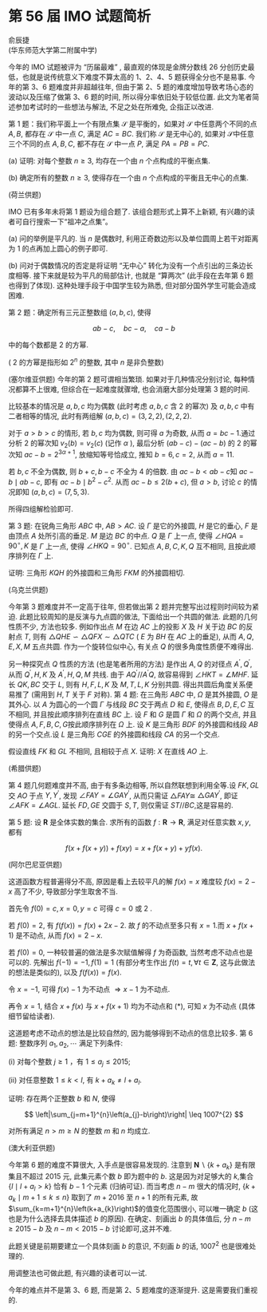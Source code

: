 # 第 56 届 IMO 试题简析 

俞辰捷<br>(华东师范大学第二附属中学)

今年的 IMO 试题被评为 “历届最难” , 最直观的体现是金牌分数线 26 分创历史最低，也就是说传统意义下难度不算太高的 $1 、 2 、 4 、 5$ 题获得全分也不是易事. 今年的第 $3 、 6$ 题难度并非超越往年, 但由于第 $2 、 5$ 题的难度增加导致考场心态的波动以及压缩了做第 $3 、 6$ 题的时间, 所以得分率依旧处于较低位置. 此文为笔者简述参加考试时的一些想法与解法, 不足之处在所难免, 企指正以改进.

第 1 题：我们称平面上一个有限点集 $\mathcal{S}$ 是平衡的，如果对 $\mathcal{S}$ 中任意两个不同的点 $A, B$, 都存在 $\mathcal{S}$ 中一点 $C$, 满足 $A C=B C$. 我们称 $\mathcal{S}$ 是无中心的, 如果对 $\mathcal{S}$中任意三个不同的点 $A, B, C$, 都不存在 $\mathcal{S}$ 中一点 $P$, 满足 $P A=P B=P C$.

(a) 证明: 对每个整数 $n \geq 3$, 均存在一个由 $n$ 个点构成的平衡点集.

(b) 确定所有的整数 $n \geq 3$, 使得存在一个由 $n$ 个点构成的平衡且无中心的点集.

(荷兰供题)

IMO 已有多年未将第 1 题设为组合题了. 该组合题形式上算不上新颖, 有兴趣的读者可自行搜索一下“祖冲之点集”。

(a) 问的举例是平凡的. 当 $n$ 是偶数时, 利用正奇数边形以及单位圆周上若干对距离为 1 的点再加上圆心的例子即可.

(b) 问对于偶数情况的否定是将证明 “无中心” 转化为没有一个点引出的三条边长度相等. 接下来就是较为平凡的局部估计, 也就是 “算两次” (此手段在去年第 6 题也得到了体现). 这种处理手段于中国学生较为熟悉, 但对部分国外学生可能会造成困难.

第 2 题：确定所有三元正整数组 $(a, b, c)$, 使得

$$
a b-c, \quad b c-a, \quad c a-b
$$

中的每个数都是 2 的方幂.

( 2 的方幂是指形如 $2^{n}$ 的整数, 其中 $n$ 是非负整数)

(塞尔维亚供题)
今年的第 2 题可谓相当繁琐. 如果对于几种情况分别讨论, 每种情况都算不上很难, 但综合在一起难度就骤增, 也会消磨大部分处理第 3 题的时间.

比较基本的情况是 $a, b, c$ 均为偶数 (此时考虑 $a, b, c$ 含 2 的幂次) 及 $a, b, c$ 中有二者相等的情况, 此时有两组解 $(a, b, c)=(3,2,2),(2,2,2)$.

对于 $a>b>c$ 的情形, 若 $b, c$ 均为偶数, 则可得 $a$ 为奇数, 从而 $a=b c-1$.通过分析 2 的幂次知 $v_{2}(b)=v_{2}(c)$ (记作 $\alpha$ ), 最后分析 $(a b-c)-(a c-b)$ 的 2 的幂次知 $a c-b=2^{3 \alpha+1}$, 放缩知等号恰成立, 推知 $b=6, c=2$, 从而 $a=11$.

若 $b, c$ 不全为偶数, 则 $b+c, b-c$ 不全为 4 的倍数. 由 $a c-b<a b-c$知 $a c-b \mid a b-c$, 即有 $a c-b \mid b^{2}-c^{2}$. 从而 $a c-b \leq 2(b+c)$, 但 $a>b$, 讨论 $c$ 的情况即知 $(a, b, c)=(7,5,3)$.

所得四组解检验即可.

第 3 题: 在锐角三角形 $A B C$ 中, $A B>A C$. 设 $\Gamma$ 是它的外接圆, $H$ 是它的垂心, $F$ 是由顶点 $A$ 处所引高的垂足. $M$ 是边 $B C$ 的中点. $Q$ 是 $\Gamma$ 上一点, 使得 $\angle H Q A=90^{\circ}, K$ 是 $\Gamma$ 上一点, 使得 $\angle H K Q=90^{\circ}$. 已知点 $A, B, C, K, Q$ 互不相同, 且按此顺序排列在 $\Gamma$ 上.

证明: 三角形 $K Q H$ 的外接圆和三角形 $F K M$ 的外接圆相切.

(乌克兰供题)

今年第 3 题难度并不一定高于往年, 但若做出第 2 题并完整写出过程则时间较为紧迫. 此题比较周知的是反演与九点圆的做法, 下面给出一个共圆的做法. 此题的几何性质不少, 方法也较多. 例如作出点 $M$ 在边 $A C$ 上的投影 $X$ 及 $H$ 关于边 $B C$ 的反射点 $T$, 则有 $\triangle Q H E \backsim \triangle Q F X \sim \triangle Q T C$ ( $E$ 为 $B H$ 在 $A C$ 上的垂足), 从而 $A, Q, E, X, M$ 五点共圆. 作为一个旋转位似中心, 有关点 $Q$ 的很多角度性质便不难得出.

另一种探究点 $Q$ 性质的方法 (也是笔者所用的方法) 是作出 $A, Q$ 的对径点 $A^{\prime}, Q^{\prime}$, 从而 $Q^{\prime}, H, K$ 及 $A^{\prime}, H, Q, M$ 共线. 由于 $A Q^{\prime} / / A^{\prime} Q$, 故容易得到 $\angle H K T=\angle M H F$. 延长 $Q K, B C$ 交于 $L$, 则有 $H, F, L, K$ 及 $M, T, L, K$ 分别共圆. 得出共圆后角度关系便易推了 (需用到 $H, T$ 关于 $F$ 对称).
第 4 题: 在三角形 $A B C$ 中, $\Omega$ 是其外接圆, $O$ 是其外心. 以 $A$ 为圆心的一个圆 $\Gamma$ 与线段 $B C$ 交于两点 $D$ 和 $E$, 使得点 $B, D, E, C$ 互不相同, 并且按此顺序排列在直线 $B C$ 上. 设 $F$ 和 $G$ 是圆 $\Gamma$ 和 $\Omega$ 的两个交点, 并且使得点 $A, F, B, C, G$按此顺序排列在 $\Omega$ 上. 设 $K$ 是三角形 $B D F$ 的外接圆和线段 $A B$ 的另一个交点.设 $L$ 是三角形 $C G E$ 的外接圆和线段 $C A$ 的另一个交点.

假设直线 $F K$ 和 $G L$ 不相同, 且相较于点 $X$. 证明: $X$ 在直线 $A O$ 上.

(希腊供题)

第 4 题几何题难度并不高, 由于有多条边相等, 所以自然联想到利用全等.设 $F K, G L$ 交 $A O$ 于点 $Y, Y^{\prime}$, 发现 $\angle F A Y=\angle G A Y^{\prime}$, 从而只需证 $\triangle F A Y \cong$ $\triangle G A Y^{\prime}$, 即证 $\angle A F K=\angle A G L$. 延长 $F D, G E$ 交圆于 $S, T$, 则仅需证 $S T / / B C$,这是容易的.

第 5 题: 设 $\mathbf{R}$ 是全体实数的集合. 求所有的函数 $f: \mathbf{R} \rightarrow \mathbf{R}$, 满足对任意实数 $x, y$, 都有

$$
f(x+f(x+y))+f(x y)=x+f(x+y)+y f(x) .
$$

(阿尔巴尼亚供题)

这道函数方程普遍得分不高, 原因是看上去较平凡的解 $f(x)=x$ 难度较 $f(x)=2-x$ 高了不少, 导致部分学生取舍不当.

首先令 $f(0)=c, x=0, y=c$ 可得 $c=0$ 或 2 .

若 $f(0)=2$, 有 $f(f(x))=f(x)+2 x-2$. 故 $f$ 的不动点至多只有 $x=1$.而 $x+f(x+1)$ 是不动点, 从而 $f(x)=2-x$.

若 $f(0)=0$, 一种较普遍的做法是多次赋值解得 $f$ 为奇函数, 当然考虑不动点也是可以的. 先解出 $f(-1)=-1, f(1)=1$ (有部分考生作出 $f(t)=t, \forall t \in \mathbf{Z}$, 这与此做法的想法是类似的), 以及 $f(f(x))=f(x)$.

令 $x=-1$, 可得 $f(x)-1$ 为不动点 $\Rightarrow x-1$ 为不动点.

再令 $x=1$, 结合 $x+f(x)$ 与 $x+f(x+1)$ 均为不动点和 $(*)$, 可知 $x$ 为不动点 (具体细节留给读者).

这道题考虑不动点的想法是比较自然的, 因为能够得到不动点的信息比较多.
第 6 题: 整数序列 $a_{1}, a_{2}, \cdots$ 满足下列条件:

(i) 对每个整数 $j \geq 1$ ，有 $1 \leq a_{j} \leq 2015$;

(ii) 对任意整数 $1 \leq k<l$, 有 $k+a_{k} \neq l+a_{l}$.

证明: 存在两个正整数 $b$ 和 $N$, 使得

$$
\left|\sum_{j=m+1}^{n}\left(a_{j}-b\right)\right| \leq 1007^{2}
$$

对所有满足 $n>m \geq N$ 的整数 $m$ 和 $n$ 均成立.

(澳大利亚供题)

今年第 6 题的难度不算很大, 入手点是很容易发现的. 注意到 $\mathbf{N} \backslash\left\{k+a_{k}\right\}$ 是有限集且不超过 2015 元, 此集元素个数 $b$ 即为题中的 $b$. 这是因为对足够大的 $k$,集合 $\left\{l \mid l+a_{l}>k\right\}$ 恰有 $b-1$ 个元素 (归纳可证). 而当考虑 $n-m$ 很大的情况时, $\left\{k+a_{k} \mid m+1 \leq k \leq n\right\}$ 取到了 $m+2016$ 至 $n+1$ 的所有元素, 故 $\sum_{k=m+1}^{n}\left(k+a_{k}\right)$的值变化范围很小, 可以唯一确定 $b$ (这也是为什么选择去具体描述 $b$ 的原因). 在确定、刻画出 $b$ 的具体值后, 分 $n-m \geq 2015-b$ 及 $n-m<2015-b$ 讨论即可,这并不难.

此题关键是前期要建立一个具体刻画 $b$ 的意识, 不刻画 $b$ 的话, $1007^{2}$ 也是很难处理的.

用调整法也可做此题, 有兴趣的读者可以一试.

今年的难点并不是第 $3 、 6$ 题, 而是第 $2 、 5$ 题难度的逐渐提升. 这是需要我们重视的.

